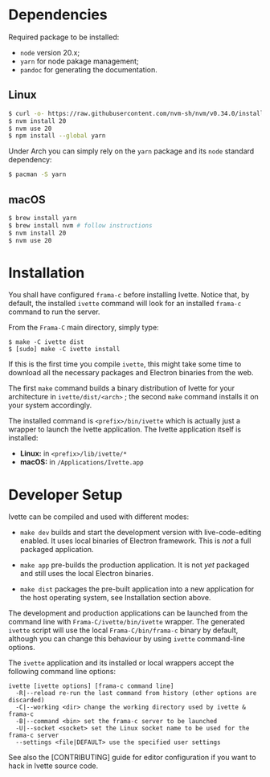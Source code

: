 # Dependencies

Required package to be installed:
- `node` version 20.x;
- `yarn` for node pakage management;
- `pandoc` for generating the documentation.

## Linux

```sh
$ curl -o- https://raw.githubusercontent.com/nvm-sh/nvm/v0.34.0/install.sh | bash
$ nvm install 20
$ nvm use 20
$ npm install --global yarn
```

Under Arch you can simply rely on the `yarn` package and its `node` standard
dependency:

```sh
$ pacman -S yarn
```

## macOS

```sh
$ brew install yarn
$ brew install nvm # follow instructions
$ nvm install 20
$ nvm use 20
```

# Installation

You shall have configured `frama-c` before installing Ivette. Notice that, by
default, the installed `ivette` command will look for an installed `frama-c`
command to run the server.

From the `Frama-C` main directory, simply type:

```
$ make -C ivette dist
$ [sudo] make -C ivette install
```

If this is the first time you compile `ivette`, this might take some time to download
all the necessary packages and Electron binaries from the web.

The first `make` command builds a binary distribution of Ivette for your
architecture in `ivette/dist/<arch>` ; the second `make` command installs it on
your system accordingly.

The installed command is `<prefix>/bin/ivette` which is actually just a wrapper
to launch the Ivette application. The Ivette application itself is installed:

- **Linux:** in `<prefix>/lib/ivette/*`
- **macOS:** in `/Applications/Ivette.app`

# Developer Setup

Ivette can be compiled and used with different modes:

- `make dev` builds and start the development version with live-code-editing enabled. It uses
  local binaries of Electron framework. This is _not_ a full packaged
  application.

- `make app` pre-builds the production application. It is not _yet_ packaged and still
  uses the local Electron binaries.

- `make dist` packages the pre-built application into a new application for the host
  operating system, see Installation section above.

The development and production applications can be launched from the command
line with `Frama-C/ivette/bin/ivette` wrapper. The generated `ivette` script
will use the local `Frama-C/bin/frama-c` binary by default, although you can
change this behaviour by using `ivette` command-line options.

The `ivette` application and its installed or local wrappers accept the
following command line options:

```
ivette [ivette options] [frama-c command line]
  -R|--reload re-run the last command from history (other options are discarded)
  -C|--working <dir> change the working directory used by ivette & frama-c
  -B|--command <bin> set the frama-c server to be launched
  -U|--socket <socket> set the Linux socket name to be used for the frama-c server
  --settings <file|DEFAULT> use the specified user settings
```

See also the [CONTRIBUTING] guide for editor configuration if you want to hack in Ivette
source code.
